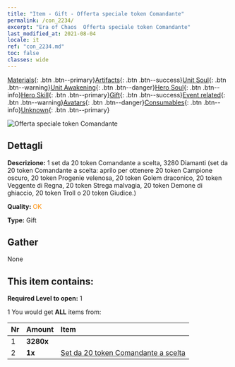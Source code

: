 ```yaml
---
title: "Item - Gift - Offerta speciale token Comandante"
permalink: /con_2234/
excerpt: "Era of Chaos  Offerta speciale token Comandante"
last_modified_at: 2021-08-04
locale: it
ref: "con_2234.md"
toc: false
classes: wide
---
```

 [Materials](/ItemsIT/){: .btn .btn--primary}[Artifacts](/ItemsIT/Artifacts/){: .btn .btn--success}[Unit Soul](/ItemsIT/UnitSoul/){: .btn .btn--warning}[Unit Awakening](/ItemsIT/UnitAwakening/){: .btn .btn--danger}[Hero Soul](/ItemsIT/HeroSoul/){: .btn .btn--info}[Hero Skill](/ItemsIT/HeroSkill/){: .btn .btn--primary}[Gift](/ItemsIT/Gift/){: .btn .btn--success}[Event related](/ItemsIT/Events/){: .btn .btn--warning}[Avatars](/ItemsIT/Avatars/){: .btn .btn--danger}[Consumables](/ItemsIT/Consumables/){: .btn .btn--info}[Unknown](/ItemsIT/Unknown/){: .btn .btn--primary}

 ![Offerta speciale token Comandante](/images/t/i_907325.png)

## Dettagli
 **Descrizione:** 1 set da 20 token Comandante a scelta, 3280 Diamanti (set da 20 token Comandante a scelta: aprilo per ottenere 20 token Campione oscuro, 20 token Progenie velenosa, 20 token Golem draconico, 20 token Veggente di Regna, 20 token Strega malvagia, 20 token Demone di ghiaccio, 20 token Troll o 20 token Giudice.)

 **Quality:** <span style="color: #FF8C00">OK</span>

 **Type:** Gift

## Gather

  None

## This item contains:

 **Required Level to open:** 1

 1 You would get **ALL** items  from:

  | Nr | Amount |     Item    |
  |:---|:-------|:------------|
  | 1 |  **3280x** | <i class="fas fa-gem"/> |  | 
  | 2 |  **1x** | [Set da 20 token Comandante a scelta](/it/Items/con_2235/) |  | 
